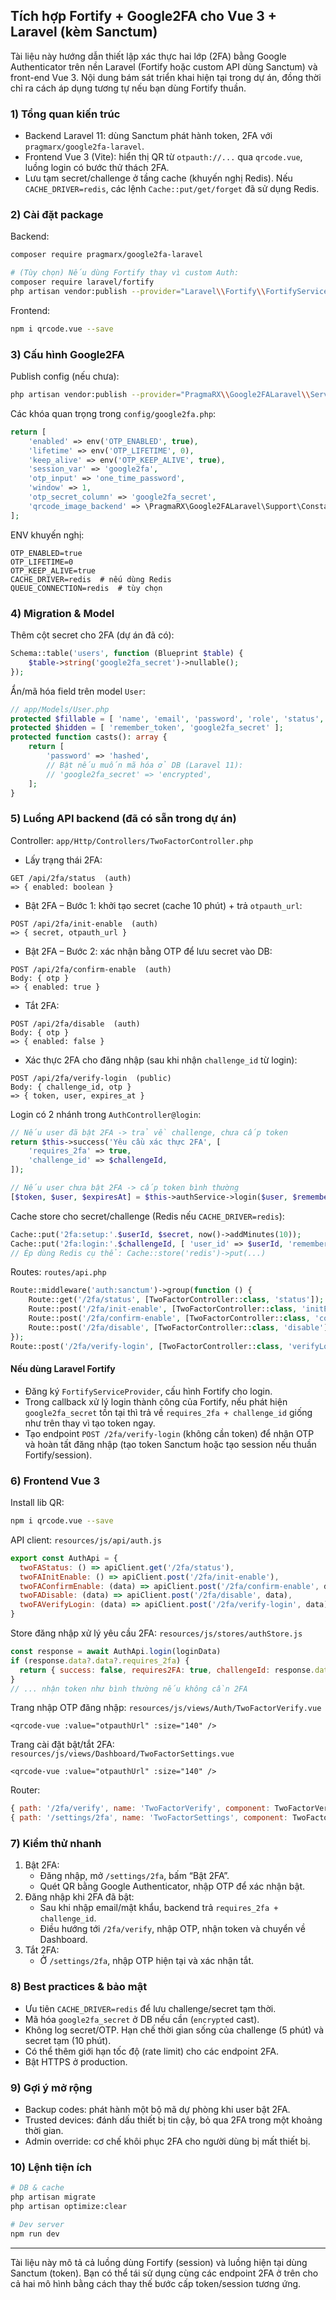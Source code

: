 ## Tích hợp Fortify + Google2FA cho Vue 3 + Laravel (kèm Sanctum)

Tài liệu này hướng dẫn thiết lập xác thực hai lớp (2FA) bằng Google Authenticator trên nền Laravel (Fortify hoặc custom API dùng Sanctum) và front-end Vue 3. Nội dung bám sát triển khai hiện tại trong dự án, đồng thời chỉ ra cách áp dụng tương tự nếu bạn dùng Fortify thuần.

### 1) Tổng quan kiến trúc
- Backend Laravel 11: dùng Sanctum phát hành token, 2FA với `pragmarx/google2fa-laravel`.
- Frontend Vue 3 (Vite): hiển thị QR từ `otpauth://...` qua `qrcode.vue`, luồng login có bước thử thách 2FA.
- Lưu tạm secret/challenge ở tầng cache (khuyến nghị Redis). Nếu `CACHE_DRIVER=redis`, các lệnh `Cache::put/get/forget` đã sử dụng Redis.

### 2) Cài đặt package
Backend:
```bash
composer require pragmarx/google2fa-laravel

# (Tùy chọn) Nếu dùng Fortify thay vì custom Auth:
composer require laravel/fortify
php artisan vendor:publish --provider="Laravel\\Fortify\\FortifyServiceProvider"
```

Frontend:
```bash
npm i qrcode.vue --save
```

### 3) Cấu hình Google2FA
Publish config (nếu chưa):
```bash
php artisan vendor:publish --provider="PragmaRX\\Google2FALaravel\\ServiceProvider"
```

Các khóa quan trọng trong `config/google2fa.php`:
```php
return [
    'enabled' => env('OTP_ENABLED', true),
    'lifetime' => env('OTP_LIFETIME', 0),
    'keep_alive' => env('OTP_KEEP_ALIVE', true),
    'session_var' => 'google2fa',
    'otp_input' => 'one_time_password',
    'window' => 1,
    'otp_secret_column' => 'google2fa_secret',
    'qrcode_image_backend' => \PragmaRX\Google2FALaravel\Support\Constants::QRCODE_IMAGE_BACKEND_SVG,
];
```

ENV khuyến nghị:
```env
OTP_ENABLED=true
OTP_LIFETIME=0
OTP_KEEP_ALIVE=true
CACHE_DRIVER=redis  # nếu dùng Redis
QUEUE_CONNECTION=redis  # tùy chọn
```

### 4) Migration & Model
Thêm cột secret cho 2FA (dự án đã có):
```php
Schema::table('users', function (Blueprint $table) {
    $table->string('google2fa_secret')->nullable();
});
```

Ẩn/mã hóa field trên model `User`:
```php
// app/Models/User.php
protected $fillable = [ 'name', 'email', 'password', 'role', 'status', 'google2fa_secret' ];
protected $hidden = [ 'remember_token', 'google2fa_secret' ];
protected function casts(): array {
    return [
        'password' => 'hashed',
        // Bật nếu muốn mã hóa ở DB (Laravel 11):
        // 'google2fa_secret' => 'encrypted',
    ];
}
```

### 5) Luồng API backend (đã có sẵn trong dự án)
Controller: `app/Http/Controllers/TwoFactorController.php`

- Lấy trạng thái 2FA:
```
GET /api/2fa/status  (auth)
=> { enabled: boolean }
```

- Bật 2FA – Bước 1: khởi tạo secret (cache 10 phút) + trả `otpauth_url`:
```
POST /api/2fa/init-enable  (auth)
=> { secret, otpauth_url }
```

- Bật 2FA – Bước 2: xác nhận bằng OTP để lưu secret vào DB:
```
POST /api/2fa/confirm-enable  (auth)
Body: { otp }
=> { enabled: true }
```

- Tắt 2FA:
```
POST /api/2fa/disable  (auth)
Body: { otp }
=> { enabled: false }
```

- Xác thực 2FA cho đăng nhập (sau khi nhận `challenge_id` từ login):
```
POST /api/2fa/verify-login  (public)
Body: { challenge_id, otp }
=> { token, user, expires_at }
```

Login có 2 nhánh trong `AuthController@login`:
```php
// Nếu user đã bật 2FA -> trả về challenge, chưa cấp token
return $this->success('Yêu cầu xác thực 2FA', [
    'requires_2fa' => true,
    'challenge_id' => $challengeId,
]);

// Nếu user chưa bật 2FA -> cấp token bình thường
[$token, $user, $expiresAt] = $this->authService->login($user, $remember);
```

Cache store cho secret/challenge (Redis nếu `CACHE_DRIVER=redis`):
```php
Cache::put('2fa:setup:'.$userId, $secret, now()->addMinutes(10));
Cache::put('2fa:login:'.$challengeId, [ 'user_id' => $userId, 'remember' => $remember ], now()->addMinutes(5));
// Ép dùng Redis cụ thể: Cache::store('redis')->put(...)
```

Routes: `routes/api.php`
```php
Route::middleware('auth:sanctum')->group(function () {
    Route::get('/2fa/status', [TwoFactorController::class, 'status']);
    Route::post('/2fa/init-enable', [TwoFactorController::class, 'initEnable']);
    Route::post('/2fa/confirm-enable', [TwoFactorController::class, 'confirmEnable']);
    Route::post('/2fa/disable', [TwoFactorController::class, 'disable']);
});
Route::post('/2fa/verify-login', [TwoFactorController::class, 'verifyLogin']);
```

#### Nếu dùng Laravel Fortify
- Đăng ký `FortifyServiceProvider`, cấu hình Fortify cho login.
- Trong callback xử lý login thành công của Fortify, nếu phát hiện `google2fa_secret` tồn tại thì trả về `requires_2fa + challenge_id` giống như trên thay vì tạo token ngay.
- Tạo endpoint `POST /2fa/verify-login` (không cần token) để nhận OTP và hoàn tất đăng nhập (tạo token Sanctum hoặc tạo session nếu thuần Fortify/session).

### 6) Frontend Vue 3
Install lib QR:
```bash
npm i qrcode.vue --save
```

API client: `resources/js/api/auth.js`
```js
export const AuthApi = {
  twoFAStatus: () => apiClient.get('/2fa/status'),
  twoFAInitEnable: () => apiClient.post('/2fa/init-enable'),
  twoFAConfirmEnable: (data) => apiClient.post('/2fa/confirm-enable', data),
  twoFADisable: (data) => apiClient.post('/2fa/disable', data),
  twoFAVerifyLogin: (data) => apiClient.post('/2fa/verify-login', data),
}
```

Store đăng nhập xử lý yêu cầu 2FA: `resources/js/stores/authStore.js`
```js
const response = await AuthApi.login(loginData)
if (response.data?.data?.requires_2fa) {
  return { success: false, requires2FA: true, challengeId: response.data.data.challenge_id }
}
// ... nhận token như bình thường nếu không cần 2FA
```

Trang nhập OTP đăng nhập: `resources/js/views/Auth/TwoFactorVerify.vue`
```vue
<qrcode-vue :value="otpauthUrl" :size="140" />
```

Trang cài đặt bật/tắt 2FA: `resources/js/views/Dashboard/TwoFactorSettings.vue`
```vue
<qrcode-vue :value="otpauthUrl" :size="140" />
```

Router:
```js
{ path: '/2fa/verify', name: 'TwoFactorVerify', component: TwoFactorVerify, meta: { requiresGuest: true }},
{ path: '/settings/2fa', name: 'TwoFactorSettings', component: TwoFactorSettings, meta: { requiresAuth: true }},
```

### 7) Kiểm thử nhanh
1) Bật 2FA:
   - Đăng nhập, mở `/settings/2fa`, bấm “Bật 2FA”.
   - Quét QR bằng Google Authenticator, nhập OTP để xác nhận bật.
2) Đăng nhập khi 2FA đã bật:
   - Sau khi nhập email/mật khẩu, backend trả `requires_2fa + challenge_id`.
   - Điều hướng tới `/2fa/verify`, nhập OTP, nhận token và chuyển về Dashboard.
3) Tắt 2FA:
   - Ở `/settings/2fa`, nhập OTP hiện tại và xác nhận tắt.

### 8) Best practices & bảo mật
- Ưu tiên `CACHE_DRIVER=redis` để lưu challenge/secret tạm thời.
- Mã hóa `google2fa_secret` ở DB nếu cần (`encrypted` cast).
- Không log secret/OTP. Hạn chế thời gian sống của challenge (5 phút) và secret tạm (10 phút).
- Có thể thêm giới hạn tốc độ (rate limit) cho các endpoint 2FA.
- Bật HTTPS ở production.

### 9) Gợi ý mở rộng
- Backup codes: phát hành một bộ mã dự phòng khi user bật 2FA.
- Trusted devices: đánh dấu thiết bị tin cậy, bỏ qua 2FA trong một khoảng thời gian.
- Admin override: cơ chế khôi phục 2FA cho người dùng bị mất thiết bị.

### 10) Lệnh tiện ích
```bash
# DB & cache
php artisan migrate
php artisan optimize:clear

# Dev server
npm run dev
```

---
Tài liệu này mô tả cả luồng dùng Fortify (session) và luồng hiện tại dùng Sanctum (token). Bạn có thể tái sử dụng cùng các endpoint 2FA ở trên cho cả hai mô hình bằng cách thay thế bước cấp token/session tương ứng.



